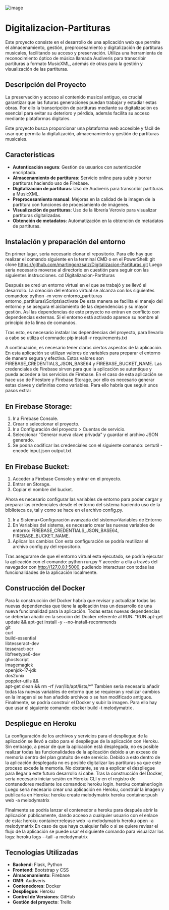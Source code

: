 ![image](https://github.com/martingonzsaiz/Digitalizacion-Partituras/assets/160163628/8229f62d-bd1e-411e-a0e8-75b306794e2e)


# Digitalizacion-Partituras
Este proyecto consiste en el desarrollo de una aplicación web que permite el almacenamiento, gestión, preprocesamiento y digitalización de partituras musicales, facilitando su acceso y preservación. Utiliza una herramienta de reconocimiento óptico de música llamada Audiveris para transcribir partituras a formato MusicXML, además de otras para la gestión y visualización de las partituras.

## Descripción del Proyecto

La preservación y acceso al contenido musical antiguo, es crucial garantizar que las futuras generaciones puedan trabajar y estudiar estas obras. Por ello la transcripción de partituras mediante su digitalización es esencial para evitar su deterioro y pérdida, además facilita su acceso mediante plataformas digitales.

Este proyecto busca proporcionar una plataforma web accesible y fácil de usar que permita la digitalización, almacenamiento y gestión de partituras musicales.

## Características

- **Autenticación segura**: Gestión de usuarios con autenticación encriptada.
- **Almacenamiento de partituras**: Servicio online para subir y borrar partituras haciendo uso de Firebase.
- **Digitalización de partituras**: Uso de Audiveris para transcribir partituras a MusicXML.
- **Preprocesamiento manual**: Mejoras en la calidad de la imagen de la partitura con funciones de procesamiento de imágenes.
- **Visualización de partituras**: Uso de la librería Verovio para visualizar partituras digitalizadas.
- **Obtención de metadatos**: Automatización en la obtención de metadatos de partituras.

## Instalación y preparación del entorno
En primer lugar, sería necesario clonar el repositorio. Para ello hay que realizar el comando siguiente en la terminal CMD o en el PowerShell:
git clone https://github.com/martingonzsaiz/Digitalizacion-Partituras.git
Luego sería necesario moverse al directorio en cuestión para seguir con las siguientes instrucciones.
cd Digitalizacion-Partituras

Después se creó un entorno virtual en el que se trabajó y se llevó el desarrollo. La creación del entorno virtual se alcanza con los siguientes comandos:
python -m venv entorno_partituras 
entorno_partitiuras\Scripts\activate
De esta manera se facilita el manejo del entorno y se asegura el aislamiento de las dependencias y su mayor gestión. Así las dependencias de este proyecto no entran en conflicto con dependencias externas. Si el entorno está activado aparece su nombre al principio de la línea de comandos.

Tras esto, es necesario instalar las dependencias del proyecto, para llevarlo a cabo se utiliza el comnado:
pip install -r requirements.txt

A continuación, es necesario tener claros ciertos aspectos de la aplicación. En esta aplicación se utilizan valores de variables para preparar el entorno de manera segura y efectiva. Estos valores son FIREBASE_CREDENTIALS_JSON_BASE64 y FIREBASE_BUCKET_NAME.
Las credenciales de Firebase sirven para que la aplicación se autentique y pueda acceder a los servicios de Firebase. En el caso de esta aplicación se hace uso de Firestore y Firebase Storage, por ello es necesario generar estas claves y definirlas como variables. Para ello habría que seguir unos pasos extra:

## En Firebase Storage:
1.	Ir a Firebase Console.
2.	Crear o seleccionar el proyecto.
3.	Ir a Configuración del proyecto > Cuentas de servicio.
4.	Seleccionar “Generar nueva clave privada” y guardar el archivo JSON generado.
5.	Se podría codificar las credenciales con el siguiente comando: certutil -encode input.json output.txt 

## En Firebase Bucket:
1.	Acceder a Firebase Console y entrar en el proyecto.
2.	Entrar en Storage.
3.	Copiar el nombre del bucket.

Ahora es necesario configurar las variables de entorno para poder cargar y preparar las credenciales desde el entorno del sistema haciendo uso de la biblioteca os, tal y como se hace en el archivo config.py.
1.	Ir a Sistema>Configuración avanzada del sistema>Variables de Entorno
2.	En Variables del sistema, es necesario crear las nuevas variables de entorno: FIREBASE_CREDENTIALS_JSON_BASE64, FIREBASE_BUCKET_NAME.
3.	Aplicar los cambios
Con esta configuración se podría reutilizar el archivo config.py del repositorio.

Tras asegurarse de que el entorno virtual esta ejecutado, se podría ejecutar la aplicación con el comando:
python run.py
Y acceder a ella a través del navegador con http://127.0.0.1:5000, pudiendo interactuar con todas las funcionalidades de la aplicación localmente.

## Construcción del Docker
Para la construcción del Docker habría que revisar y actualizar todas las nuevas dependencias que tiene la aplicación tras un desarrollo de una nueva funcionalidad para la aplicación. Todas estas nuevas dependencias se deberían añadir en la sección del Docker referente al RUN:
"RUN apt-get update && apt-get install -y --no-install-recommends \
    git \
    curl \
    build-essential \
    libtesseract-dev \
    tesseract-ocr \
    libfreetype6-dev \
    ghostscript \
    imagemagick \
    openjdk-17-jdk \
    dos2unix \
    poppler-utils && \
    apt-get clean && rm -rf /var/lib/apt/lists/*"
Tambien sería necesario añadir todas las nuevas variables de entorno que se requieran y realizar cambios en la imagen si se han añadido archivos o se han modificado antiguos.
Finalmente, se podría construir el Docker y subir la imagen. Para ello hay que usar el siguiente comando:
docker build -t melodymatrix .

## Despliegue en Heroku
La configuración de los archivos y servicios para el despliegue de la aplicación se llevó a cabo para el despliegue de la aplicación con Heroku. Sin embargo, a pesar de que la aplicación está desplegada, no es posible realizar todas las funcionalidades de la aplicación debido a un exceso de memoria dentro del plan gratuito de este servicio.
Debido a esto dentro de la aplicación desplegada no es posible digitalizar las partituras ya que este proceso excede la memoria. No obstante, se va a explicar el despliegue para llegar a este futuro desarrollo si cabe.
Tras la construcción del Docker, sería necesario iniciar sesión en Heroku CLI y en el registro de contenedores mediante los comandos: 
heroku login. 
heroku container:login 
Luego sería necesario crear una aplicación en Heroku, construir la imagen y publicarla en Heroku:
heroku create melodymatrix
heroku container:push web -a melodymatrix

Finalmente se podría lanzar el contenedor a heroku para después abrir la aplicación públicamente, dando acceso a cualquier usuario con el enlace de esta:
heroku container:release web -a melodymatrix
heroku open -a melodymatrix
En caso de que haya cualquier fallo o si se quiere revisar el flujo de la aplicación se puede usar el siguiente comando para visualizar los logs:
heroku logs --tail -a melodymatrix

## Tecnologías Utilizadas
- **Backend**: Flask, Python
- **Frontend**: Bootstrap y CSS
- **Almacenamiento**: Firebase
- **OMR**: Audiveris
- **Contenedores**: Docker
- **Despliegue**: Heroku
- **Control de Versiones**: GitHub
- **Gestión del proyecto**: Trello
